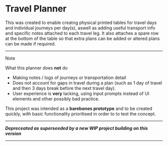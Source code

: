 
# Travel Planner

This was created to enable creatng physical printed tables for travel days and individual journeys per day(s), aswell as adding useful transport info and specific notes attached to each travel leg. It also attaches a spare row at the bottom of the table so that extra plans can be added or altered plans can be made if required. 

------
> [!NOTE]
> What this planner does **not** do
> - Making notes / logs of journeys or transportation detail
> - Does not account for gaps in travel during a plan (such as 1 day of travel and then 3 days break before the next travel day).
> - User experience is **very** lacking, using input prompts instead of UI elements and other possibly bad practice.

This project was intended as a **barebones prototype** and to be created quickly, with basic functionality prioritised in order to to test the concept.

-----------

***Depreceated as superseeded by a new WIP project building on this version***

-----------
